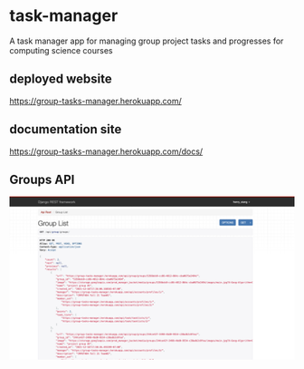 # task-manager
A task manager app for managing group project tasks and progresses for computing science courses

## deployed website
https://group-tasks-manager.herokuapp.com/

## documentation site
https://group-tasks-manager.herokuapp.com/docs/

## Groups API
![alt text](https://github.com/Jxiang2/task-manager/blob/main/demo_images/group%20api.png)

